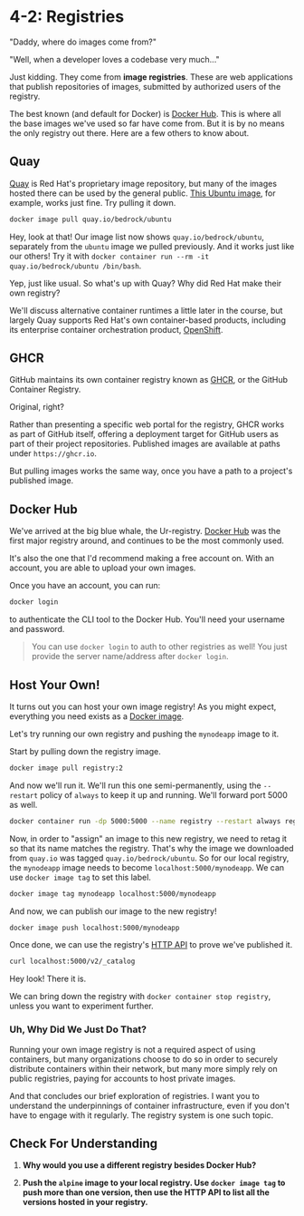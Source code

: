 # 4-2: Registries

"Daddy, where do images come from?"

"Well, when a developer loves a codebase very much..."

Just kidding. They come from **image registries**. These are web applications that publish repositories of images, submitted by authorized users of the registry.

The best known (and default for Docker) is [Docker Hub](https://hub.docker.com). This is where all the base images we've used so far have come from. But it is by no means the only registry out there. Here are a few others to know about.

## Quay 

[Quay](https://quay.io) is Red Hat's proprietary image repository, but many of the images hosted there can be used by the general public. [This Ubuntu image](https://quay.io/repository/bedrock/ubuntu), for example, works just fine. Try pulling it down.

```bash
docker image pull quay.io/bedrock/ubuntu
```

Hey, look at that! Our image list now shows `quay.io/bedrock/ubuntu`, separately from the `ubuntu` image we pulled previously. And it works just like our others! Try it with `docker container run --rm -it quay.io/bedrock/ubuntu /bin/bash`.

Yep, just like usual. So what's up with Quay? Why did Red Hat make their own registry?

We'll discuss alternative container runtimes a little later in the course, but largely Quay supports Red Hat's own container-based products, including its enterprise container orchestration product, [OpenShift](https://www.redhat.com/en/technologies/cloud-computing/openshift).

## GHCR

GitHub maintains its own container registry known as [GHCR](https://docs.github.com/en/packages/working-with-a-github-packages-registry/working-with-the-container-registry), or the GitHub Container Registry. 

Original, right?

Rather than presenting a specific web portal for the registry, GHCR works as part of GitHub itself, offering a deployment target for GitHub users as part of their project repositories. Published images are available at paths under `https://ghcr.io`.

But pulling images works the same way, once you have a path to a project's published image.

## Docker Hub

We've arrived at the big blue whale, the Ur-registry. [Docker Hub](https://hub.docker.com) was the first major registry around, and continues to be the most commonly used.

It's also the one that I'd recommend making a free account on. With an account, you are able to upload your own images.

Once you have an account, you can run:

```bash
docker login
```

to authenticate the CLI tool to the Docker Hub. You'll need your username and password.

> You can use `docker login` to auth to other registries as well! You just provide the server name/address after `docker login`.

## Host Your Own!

It turns out you can host your own image registry! As you might expect, everything you need exists as a [Docker image](https://hub.docker.com/_/registry). 

Let's try running our own registry and pushing the `mynodeapp` image to it.

Start by pulling down the registry image.

```bash
docker image pull registry:2
```

And now we'll run it. We'll run this one semi-permanently, using the `--restart` policy of `always` to keep it up and running. We'll forward port 5000 as well. 

```bash
docker container run -dp 5000:5000 --name registry --restart always registry:2 
```

Now, in order to "assign" an image to this new registry, we need to retag it so that its name matches the registry. That's why the image we downloaded from `quay.io` was tagged `quay.io/bedrock/ubuntu`. So for our local registry, the `mynodeapp` image needs to become `localhost:5000/mynodeapp`. We can use `docker image tag` to set this label.

```bash
docker image tag mynodeapp localhost:5000/mynodeapp
```

And now, we can publish our image to the new registry!

```bash
docker image push localhost:5000/mynodeapp
```

Once done, we can use the registry's [HTTP API](https://distribution.github.io/distribution/spec/api/) to prove we've published it.

```bash
curl localhost:5000/v2/_catalog
```

Hey look! There it is.

We can bring down the registry with `docker container stop registry`, unless you want to experiment further.

### Uh, Why Did We Just Do That?

Running your own image registry is not a required aspect of using containers, but many organizations choose to do so in order to securely distribute containers within their network, but many more simply rely on public registries, paying for accounts to host private images.

And that concludes our brief exploration of registries. I want you to understand the underpinnings of container infrastructure, even if you don't have to engage with it regularly. The registry system is one such topic.

## Check For Understanding

1. **Why would you use a different registry besides Docker Hub?**

2. **Push the `alpine` image to your local registry. Use `docker image tag` to push more than one version, then use the HTTP API to list all the versions hosted in your registry.**


